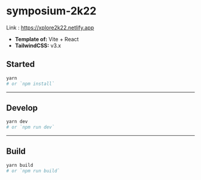 # symposium-2k22

Link : https://xplore2k22.netlify.app

- **Template of:** Vite + React
- **TailwindCSS:** v3.x

## Started
```bash
yarn
# or `npm install`
```

---
## Develop
```bash
yarn dev
# or `npm run dev`
```

---
## Build
```bash
yarn build
# or `npm run build`
```
